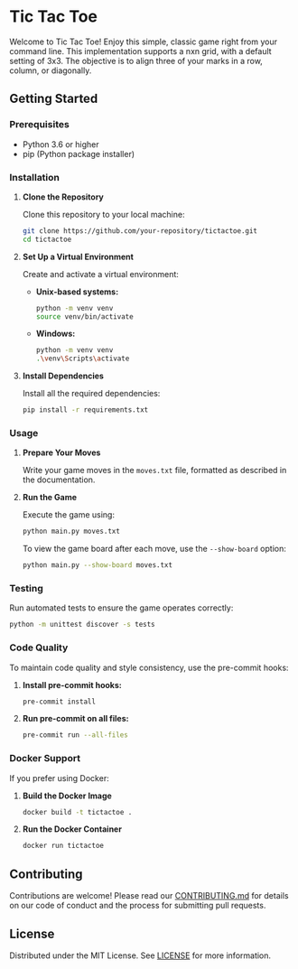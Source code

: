 # Tic Tac Toe

Welcome to Tic Tac Toe! Enjoy this simple, classic game right from your command line. This implementation supports a nxn grid, with a default setting of 3x3. The objective is to align three of your marks in a row, column, or diagonally.

## Getting Started

### Prerequisites

- Python 3.6 or higher
- pip (Python package installer)

### Installation

1. **Clone the Repository**

   Clone this repository to your local machine:

   ```bash
   git clone https://github.com/your-repository/tictactoe.git
   cd tictactoe
   ```

2. **Set Up a Virtual Environment**

   Create and activate a virtual environment:

   - **Unix-based systems:**

     ```bash
     python -m venv venv
     source venv/bin/activate
     ```

   - **Windows:**

     ```bash
     python -m venv venv
     .\venv\Scripts\activate
     ```

3. **Install Dependencies**

   Install all the required dependencies:

   ```bash
   pip install -r requirements.txt
   ```

### Usage

1. **Prepare Your Moves**

   Write your game moves in the `moves.txt` file, formatted as described in the documentation.

2. **Run the Game**

   Execute the game using:

   ```bash
   python main.py moves.txt
   ```

   To view the game board after each move, use the `--show-board` option:

   ```bash
   python main.py --show-board moves.txt
   ```

### Testing

Run automated tests to ensure the game operates correctly:

```bash
python -m unittest discover -s tests
```

### Code Quality

To maintain code quality and style consistency, use the pre-commit hooks:

1. **Install pre-commit hooks:**

   ```bash
   pre-commit install
   ```

2. **Run pre-commit on all files:**

   ```bash
   pre-commit run --all-files
   ```

### Docker Support

If you prefer using Docker:

1. **Build the Docker Image**

   ```bash
   docker build -t tictactoe .
   ```

2. **Run the Docker Container**

   ```bash
   docker run tictactoe
   ```

## Contributing

Contributions are welcome! Please read our [CONTRIBUTING.md](CONTRIBUTING.md) for details on our code of conduct and the process for submitting pull requests.

## License

Distributed under the MIT License. See [LICENSE](LICENSE) for more information.

